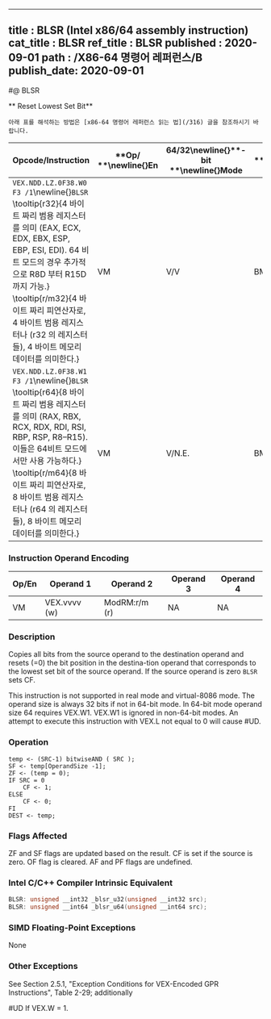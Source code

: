 ----------------------------
title : BLSR (Intel x86/64 assembly instruction)
cat_title : BLSR
ref_title : BLSR
published : 2020-09-01
path : /X86-64 명령어 레퍼런스/B
publish_date: 2020-09-01
----------------------------


#@ BLSR

** Reset Lowest Set Bit**

```lec-info
아래 표를 해석하는 방법은 [x86-64 명령어 레퍼런스 읽는 법](/316) 글을 참조하시기 바랍니다.
```

|**Opcode/Instruction**|**Op/ **\newline{}**En**|**64/32**\newline{}**-bit **\newline{}**Mode**|**CPUID **\newline{}**Feature **\newline{}**Flag**|**Description**|
|----------------------|------------------------|----------------------------------------------|--------------------------------------------------|---------------|
|`VEX.NDD.LZ.0F38.W0 F3 /1`\newline{}`BLSR` \tooltip{r32}{4 바이트 짜리 범용 레지스터를 의미 (EAX, ECX, EDX, EBX, ESP, EBP, ESI, EDI). 64 비트 모드의 경우 추가적으로 R8D 부터 R15D 까지 가능.} \tooltip{r/m32}{4 바이트 짜리 피연산자로, 4 바이트 범용 레지스터나 (r32 의 레지스터들), 4 바이트 메모리 데이터를 의미한다.} |VM|V/V|BMI1|Reset lowest set bit of r/m32, keep all other bits of r/m32 and write result to r32.|
|`VEX.NDD.LZ.0F38.W1 F3 /1`\newline{}`BLSR` \tooltip{r64}{8 바이트 짜리 범용 레지스터를 의미 (RAX, RBX, RCX, RDX, RDI, RSI, RBP, RSP, R8–R15). 이들은 64비트 모드에서만 사용 가능하다.} \tooltip{r/m64}{8 바이트 짜리 피연산자로, 8 바이트 범용 레지스터나 (r64 의 레지스터들), 8 바이트 메모리 데이터를 의미한다.} |VM|V/N.E.|BMI1|Reset lowest set bit of r/m64, keep all other bits of r/m64 and write result to r64.|
### Instruction Operand Encoding


|Op/En|Operand 1|Operand 2|Operand 3|Operand 4|
|-----|---------|---------|---------|---------|
|VM|VEX.vvvv (w)|ModRM:r/m (r)|NA|NA|
### Description


Copies all bits from the source operand to the destination operand and resets (=0) the bit position in the destina-tion operand that corresponds to the lowest set bit of the source operand. If the source operand is zero `BLSR` sets CF.

This instruction is not supported in real mode and virtual-8086 mode. The operand size is always 32 bits if not in 64-bit mode. In 64-bit mode operand size 64 requires VEX.W1. VEX.W1 is ignored in non-64-bit modes. An attempt to execute this instruction with VEX.L not equal to 0 will cause #UD.


### Operation

```info-verb
temp <- (SRC-1) bitwiseAND ( SRC );
SF <- temp[OperandSize -1];
ZF <- (temp = 0);
IF SRC = 0
    CF <- 1;
ELSE
    CF <- 0;
FI
DEST <- temp;
```
### Flags Affected


ZF and SF flags are updated based on the result. CF is set if the source is zero. OF flag is cleared. AF and PF flags are undefined.


### Intel C/C++ Compiler Intrinsic Equivalent

```cpp
BLSR: unsigned __int32 _blsr_u32(unsigned __int32 src);
BLSR: unsigned __int64 _blsr_u64(unsigned __int64 src);
```
### SIMD Floating-Point Exceptions


None

### Other Exceptions


See Section 2.5.1, "Exception Conditions for VEX-Encoded GPR Instructions", Table 2-29; additionally

#UD  If VEX.W = 1.

